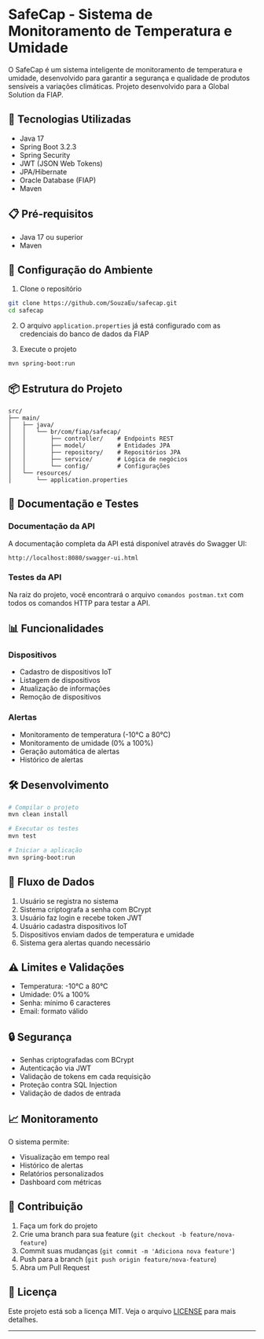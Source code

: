 # SafeCap - Sistema de Monitoramento de Temperatura e Umidade

O SafeCap é um sistema inteligente de monitoramento de temperatura e umidade, desenvolvido para garantir a segurança e qualidade de produtos sensíveis a variações climáticas. Projeto desenvolvido para a Global Solution da FIAP.

## 🚀 Tecnologias Utilizadas

- Java 17
- Spring Boot 3.2.3
- Spring Security
- JWT (JSON Web Tokens)
- JPA/Hibernate
- Oracle Database (FIAP)
- Maven

## 📋 Pré-requisitos

- Java 17 ou superior
- Maven

## 🔧 Configuração do Ambiente

1. Clone o repositório
```bash
git clone https://github.com/SouzaEu/safecap.git
cd safecap
```

2. O arquivo `application.properties` já está configurado com as credenciais do banco de dados da FIAP

3. Execute o projeto
```bash
mvn spring-boot:run
```

## 📦 Estrutura do Projeto

```
src/
├── main/
│   ├── java/
│   │   └── br/com/fiap/safecap/
│   │       ├── controller/    # Endpoints REST
│   │       ├── model/         # Entidades JPA
│   │       ├── repository/    # Repositórios JPA
│   │       ├── service/       # Lógica de negócios
│   │       └── config/        # Configurações
│   └── resources/
│       └── application.properties
```

## 📝 Documentação e Testes

### Documentação da API
A documentação completa da API está disponível através do Swagger UI:
```
http://localhost:8080/swagger-ui.html
```

### Testes da API
Na raiz do projeto, você encontrará o arquivo `comandos postman.txt` com todos os comandos HTTP para testar a API.

## 📊 Funcionalidades

### Dispositivos
- Cadastro de dispositivos IoT
- Listagem de dispositivos
- Atualização de informações
- Remoção de dispositivos

### Alertas
- Monitoramento de temperatura (-10°C a 80°C)
- Monitoramento de umidade (0% a 100%)
- Geração automática de alertas
- Histórico de alertas

## 🛠️ Desenvolvimento

```bash
# Compilar o projeto
mvn clean install

# Executar os testes
mvn test

# Iniciar a aplicação
mvn spring-boot:run
```

## 🔄 Fluxo de Dados

1. Usuário se registra no sistema
2. Sistema criptografa a senha com BCrypt
3. Usuário faz login e recebe token JWT
4. Usuário cadastra dispositivos IoT
5. Dispositivos enviam dados de temperatura e umidade
6. Sistema gera alertas quando necessário

## ⚠️ Limites e Validações

- Temperatura: -10°C a 80°C
- Umidade: 0% a 100%
- Senha: mínimo 6 caracteres
- Email: formato válido

## 🔒 Segurança

- Senhas criptografadas com BCrypt
- Autenticação via JWT
- Validação de tokens em cada requisição
- Proteção contra SQL Injection
- Validação de dados de entrada

## 📈 Monitoramento

O sistema permite:
- Visualização em tempo real
- Histórico de alertas
- Relatórios personalizados
- Dashboard com métricas

## 🤝 Contribuição

1. Faça um fork do projeto
2. Crie uma branch para sua feature (`git checkout -b feature/nova-feature`)
3. Commit suas mudanças (`git commit -m 'Adiciona nova feature'`)
4. Push para a branch (`git push origin feature/nova-feature`)
5. Abra um Pull Request

## 📄 Licença

Este projeto está sob a licença MIT. Veja o arquivo [LICENSE](LICENSE) para mais detalhes.

---


